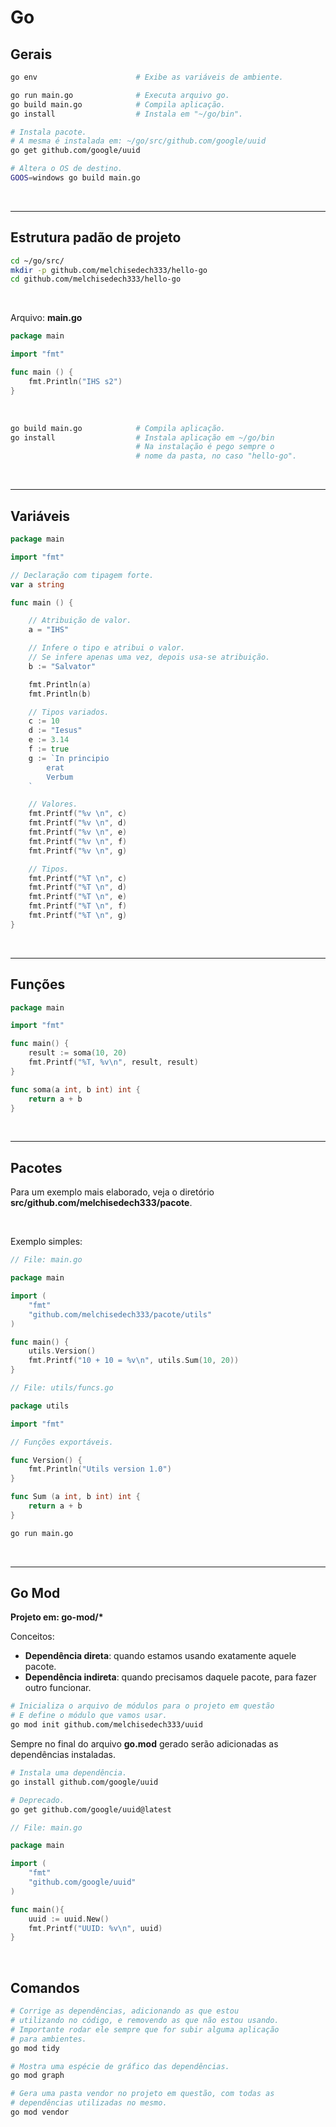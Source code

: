 
# Go

## Gerais

```bash
go env                      # Exibe as variáveis de ambiente.
```

```bash
go run main.go              # Executa arquivo go.
go build main.go            # Compila aplicação.
go install                  # Instala em "~/go/bin".
```

```bash
# Instala pacote.
# A mesma é instalada em: ~/go/src/github.com/google/uuid
go get github.com/google/uuid
```

```bash
# Altera o OS de destino.
GOOS=windows go build main.go
```

<br>

***

## Estrutura padão de projeto

```bash
cd ~/go/src/
mkdir -p github.com/melchisedech333/hello-go
cd github.com/melchisedech333/hello-go
```

<br>

Arquivo: <b>main.go</b>

```go
package main

import "fmt"

func main () {
	fmt.Println("IHS s2")
}
```

<br>

```bash
go build main.go            # Compila aplicação.
go install                  # Instala aplicação em ~/go/bin
                            # Na instalação é pego sempre o
                            # nome da pasta, no caso "hello-go".
```

<br>

***

## Variáveis

```go
package main

import "fmt"

// Declaração com tipagem forte.
var a string

func main () {

    // Atribuição de valor.
    a = "IHS"

    // Infere o tipo e atribui o valor.
    // Se infere apenas uma vez, depois usa-se atribuição.
    b := "Salvator"

    fmt.Println(a)
    fmt.Println(b)

    // Tipos variados.
    c := 10
    d := "Iesus"
    e := 3.14
    f := true
    g := `In principio
        erat 
        Verbum
    `

    // Valores.
    fmt.Printf("%v \n", c)
    fmt.Printf("%v \n", d)
    fmt.Printf("%v \n", e)
    fmt.Printf("%v \n", f)
    fmt.Printf("%v \n", g)

    // Tipos.
    fmt.Printf("%T \n", c)
    fmt.Printf("%T \n", d)
    fmt.Printf("%T \n", e)
    fmt.Printf("%T \n", f)
    fmt.Printf("%T \n", g)
}
```

<br>

***

## Funções

```go
package main

import "fmt"

func main() {
	result := soma(10, 20)
	fmt.Printf("%T, %v\n", result, result)
}

func soma(a int, b int) int {
	return a + b
}
```

<br>

***

## Pacotes

Para um exemplo mais elaborado, veja o diretório <b>src/github.com/melchisedech333/pacote</b>.

<br>

Exemplo simples:

```go
// File: main.go

package main

import (
	"fmt"
	"github.com/melchisedech333/pacote/utils"
)

func main() {
	utils.Version()
	fmt.Printf("10 + 10 = %v\n", utils.Sum(10, 20))
}
```

```go
// File: utils/funcs.go

package utils

import "fmt"

// Funções exportáveis.

func Version() {
    fmt.Println("Utils version 1.0")
}

func Sum (a int, b int) int {
    return a + b
}
```

```bash
go run main.go
```

<br>

***

## Go Mod 

<b>Projeto em: go-mod/*</b>

Conceitos:
- <b>Dependência direta</b>: quando estamos usando exatamente aquele pacote.
- <b>Dependência indireta</b>: quando precisamos daquele pacote, para fazer outro funcionar.

```bash
# Inicializa o arquivo de módulos para o projeto em questão
# E define o módulo que vamos usar.
go mod init github.com/melchisedech333/uuid
```

Sempre no final do arquivo <b>go.mod</b> gerado serão adicionadas as dependências instaladas.

```bash
# Instala uma dependência.
go install github.com/google/uuid

# Deprecado.
go get github.com/google/uuid@latest
```

```go
// File: main.go

package main

import (
	"fmt"
	"github.com/google/uuid"
)

func main(){
	uuid := uuid.New()
	fmt.Printf("UUID: %v\n", uuid)
}
```

<br>

## Comandos

```bash
# Corrige as dependências, adicionando as que estou
# utilizando no código, e removendo as que não estou usando.
# Importante rodar ele sempre que for subir alguma aplicação
# para ambientes.
go mod tidy

# Mostra uma espécie de gráfico das dependências.
go mod graph

# Gera uma pasta vendor no projeto em questão, com todas as
# dependências utilizadas no mesmo.
go mod vendor
```
